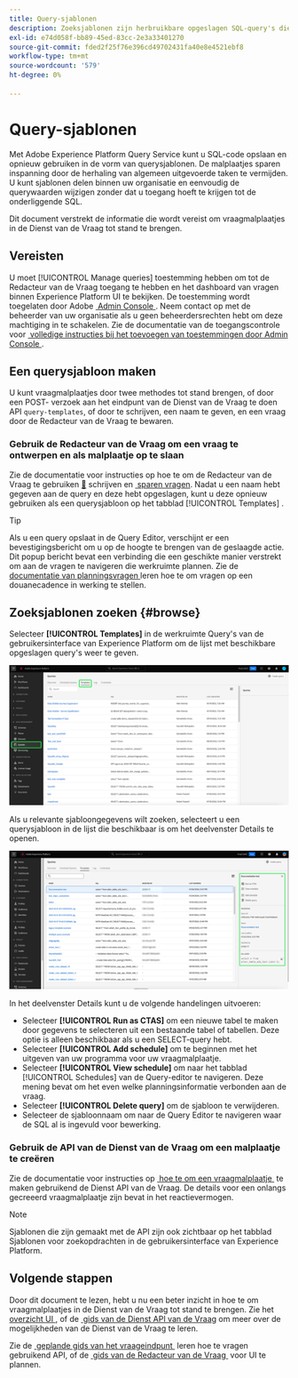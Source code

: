 ```yaml
---
title: Query-sjablonen
description: Zoeksjablonen zijn herbruikbare opgeslagen SQL-query's die andere gebruikers opnieuw kunnen gebruiken om tijd en moeite te besparen. Zij kunnen worden gecreeerd gebruikend de Redacteur van de Vraag of de Dienst API van de Vraag en zijn beschikbaar voor gebruik op alle datasets van Experience Platform.
exl-id: e74d058f-bb89-45ed-83cc-2e3a33401270
source-git-commit: fded2f25f76e396cd49702431fa40e8e4521ebf8
workflow-type: tm+mt
source-wordcount: '579'
ht-degree: 0%

---
```


# Query-sjablonen

Met Adobe Experience Platform Query Service kunt u SQL-code opslaan en opnieuw gebruiken in de vorm van querysjablonen. De malplaatjes sparen inspanning door de herhaling van algemeen uitgevoerde taken te vermijden. U kunt sjablonen delen binnen uw organisatie en eenvoudig de querywaarden wijzigen zonder dat u toegang hoeft te krijgen tot de onderliggende SQL.

Dit document verstrekt de informatie die wordt vereist om vraagmalplaatjes in de Dienst van de Vraag tot stand te brengen.

## Vereisten

U moet [!UICONTROL Manage queries] toestemming hebben om tot de Redacteur van de Vraag toegang te hebben en het dashboard van vragen binnen Experience Platform UI te bekijken. De toestemming wordt toegelaten door Adobe [&#x200B; Admin Console &#x200B;](https://adminconsole.adobe.com/). Neem contact op met de beheerder van uw organisatie als u geen beheerdersrechten hebt om deze machtiging in te schakelen. Zie de documentatie van de toegangscontrole voor [&#x200B; volledige instructies bij het toevoegen van toestemmingen door Admin Console &#x200B;](../../access-control/home.md).

## Een querysjabloon maken

U kunt vraagmalplaatjes door twee methodes tot stand brengen, of door een POST- verzoek aan het eindpunt van de Dienst van de Vraag te doen API `query-templates`, of door te schrijven, een naam te geven, en een vraag door de Redacteur van de Vraag te bewaren.

### Gebruik de Redacteur van de Vraag om een vraag te ontwerpen en als malplaatje op te slaan

Zie de documentatie voor instructies op hoe te om de Redacteur van de Vraag te gebruiken [&#128279;](./user-guide.md#query-authoring) schrijven en [&#x200B; sparen vragen &#x200B;](./user-guide.md#saving-queries). Nadat u een naam hebt gegeven aan de query en deze hebt opgeslagen, kunt u deze opnieuw gebruiken als een querysjabloon op het tabblad [!UICONTROL Templates] .

>[!TIP]
>
>Als u een query opslaat in de Query Editor, verschijnt er een bevestigingsbericht om u op de hoogte te brengen van de geslaagde actie. Dit popup bericht bevat een verbinding die een geschikte manier verstrekt om aan de vragen te navigeren die werkruimte plannen. Zie de [&#x200B; documentatie van planningsvragen &#x200B;](./query-schedules.md) leren hoe te om vragen op een douanecadence in werking te stellen.

## Zoeksjablonen zoeken {#browse}

Selecteer **[!UICONTROL Templates]** in de werkruimte Query&#39;s van de gebruikersinterface van Experience Platform om de lijst met beschikbare opgeslagen query&#39;s weer te geven.

![&#x200B; de werkruimte van vragen met het benadrukte lusje van Malplaatjes.](../images/ui/query-templates/query-templates.png)

Als u relevante sjabloongegevens wilt zoeken, selecteert u een querysjabloon in de lijst die beschikbaar is om het deelvenster Details te openen.

![&#x200B; het detailspaneel in de vraagwerkruimte met benadrukte vraagidentiteitskaart.](../images/ui/query-templates/details-panel.png)

In het deelvenster Details kunt u de volgende handelingen uitvoeren:

* Selecteer **[!UICONTROL Run as CTAS]** om een nieuwe tabel te maken door gegevens te selecteren uit een bestaande tabel of tabellen. Deze optie is alleen beschikbaar als u een SELECT-query hebt.
* Selecteer **[!UICONTROL Add schedule]** om te beginnen met het uitgeven van uw programma voor uw vraagmalplaatje.
* Selecteer **[!UICONTROL View schedule]** om naar het tabblad [!UICONTROL Schedules] van de Query-editor te navigeren. Deze mening bevat om het even welke planningsinformatie verbonden aan de vraag.
* Selecteer **[!UICONTROL Delete query]** om de sjabloon te verwijderen.
* Selecteer de sjabloonnaam om naar de Query Editor te navigeren waar de SQL al is ingevuld voor bewerking.

### Gebruik de API van de Dienst van de Vraag om een malplaatje te creëren

Zie de documentatie voor instructies op [&#x200B; hoe te om een vraagmalplaatje &#x200B;](../api/query-templates.md#create-a-query-template) te maken gebruikend de Dienst API van de Vraag. De details voor een onlangs gecreeerd vraagmalplaatje zijn bevat in het reactievermogen.

>[!NOTE]
>
>Sjablonen die zijn gemaakt met de API zijn ook zichtbaar op het tabblad Sjablonen voor zoekopdrachten in de gebruikersinterface van Experience Platform.

## Volgende stappen

Door dit document te lezen, hebt u nu een beter inzicht in hoe te om vraagmalplaatjes in de Dienst van de Vraag tot stand te brengen. Zie het [&#x200B; overzicht UI &#x200B;](./overview.md), of de [&#x200B; gids van de Dienst API van de Vraag &#x200B;](../api/getting-started.md) om meer over de mogelijkheden van de Dienst van de Vraag te leren.

Zie de [&#x200B; geplande gids van het vraageindpunt &#x200B;](../api/scheduled-queries.md) leren hoe te vragen gebruikend API, of de [&#x200B; gids van de Redacteur van de Vraag &#x200B;](./user-guide.md#scheduled-queries) voor UI te plannen.

